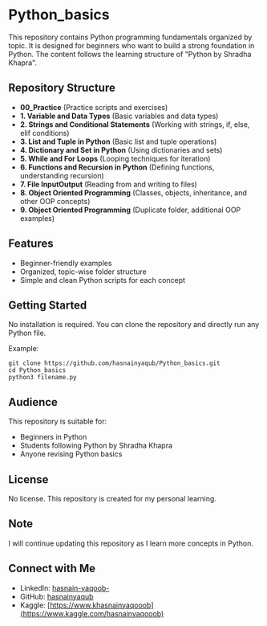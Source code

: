 # Python_basics

This repository contains Python programming fundamentals organized by topic. It is designed for beginners who want to build a strong foundation in Python. The content follows the learning structure of "Python by Shradha Khapra".

## Repository Structure

- **00_Practice** (Practice scripts and exercises)  
- **1. Variable and Data Types** (Basic variables and data types)  
- **2. Strings and Conditional Statements** (Working with strings, if, else, elif conditions)  
- **3. List and Tuple in Python** (Basic list and tuple operations)  
- **4. Dictionary and Set in Python** (Using dictionaries and sets)  
- **5. While and For Loops** (Looping techniques for iteration)  
- **6. Functions and Recursion in Python** (Defining functions, understanding recursion)  
- **7. File InputOutput** (Reading from and writing to files)  
- **8. Object Oriented Programming** (Classes, objects, inheritance, and other OOP concepts)  
- **9. Object Oriented Programming** (Duplicate folder, additional OOP examples)

## Features

- Beginner-friendly examples  
- Organized, topic-wise folder structure  
- Simple and clean Python scripts for each concept

## Getting Started

No installation is required. You can clone the repository and directly run any Python file.

Example:

`git clone https://github.com/hasnainyaqub/Python_basics.git`  
`cd Python_basics`  
`python3 filename.py`  

## Audience

This repository is suitable for:

- Beginners in Python  
- Students following Python by Shradha Khapra  
- Anyone revising Python basics

## License

No license. This repository is created for my personal learning.

## Note

I will continue updating this repository as I learn more concepts in Python.


## Connect with Me

- LinkedIn: [hasnain-yaqoob-](https://www.linkedin.com/in/hasnain-yaqoob-/)
- GitHub: [hasnainyaqub](https://github.com/hasnainyaqub)
- Kaggle: [https://www.khasnainyaqooob](https://www.kaggle.com/hasnainyaqooob)

